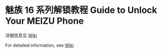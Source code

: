 # 魅族 16 系列解锁教程 Guide to Unlock Your MEIZU Phone

详细信息见 [Wiki](https://github.com/sukanka/MEIZU16S_unlock_tutorial/wiki)

For detailed information, see [Wiki](https://github.com/sukanka/MEIZU16S_unlock_tutorial/wiki)
